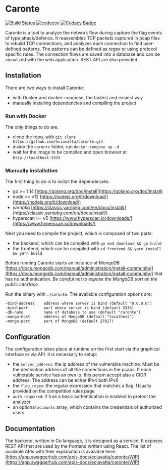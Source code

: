 # Caronte

[![Build Status](https://travis-ci.com/eciavatta/caronte.svg?branch=develop)](https://travis-ci.com/eciavatta/caronte)
[![codecov](https://codecov.io/gh/eciavatta/caronte/branch/develop/graph/badge.svg)](https://codecov.io/gh/eciavatta/caronte)
[![Codacy Badge](https://api.codacy.com/project/badge/Grade/009dca44f4da4118a20aed2b9b7610c0)](https://www.codacy.com/manual/eciavatta/caronte?utm_source=github.com&amp;utm_medium=referral&amp;utm_content=eciavatta/caronte&amp;utm_campaign=Badge_Grade)

Caronte is a tool to analyze the network flow during capture the flag events of type attack/defence.
It reassembles TCP packets captured in pcap files to rebuild TCP connections, and analyzes each connection to find user-defined patterns.
The patterns can be defined as regex or using protocol specific rules.
The connection flows are saved into a database and can be visualized with the web application. REST API are also provided.

## Installation
There are two ways to install Caronte:
-   with Docker and docker-compose, the fastest and easiest way
-   manually installing dependencies and compiling the project

### Run with Docker
The only things to do are:
-   clone the repo, with `git clone https://github.com/eciavatta/caronte.git`
-   inside the `caronte` folder, run `docker-compose up -d`
-   wait for the image to be compiled and open browser at `http://localhost:3333`

### Manually installation
The first thing to do is to install the dependencies:
-   go >= 1.14 [https://golang.org/doc/install](https://golang.org/doc/install) 
-   node >= v12 [https://nodejs.org/it/download/](https://nodejs.org/it/download/)
-   yarnpkg [https://classic.yarnpkg.com/en/docs/install/](https://classic.yarnpkg.com/en/docs/install/)
-   hyperscan >= v5 [https://www.hyperscan.io/downloads/](https://www.hyperscan.io/downloads/)

Next you need to compile the project, which is composed of two parts:
-   the backend, which can be compiled with `go mod download && go build`
-   the frontend, which can be compiled with `cd frontend && yarn install && yarn build`

Before running Caronte starts an instance of MongoDB [https://docs.mongodb.com/manual/administration/install-community/](https://docs.mongodb.com/manual/administration/install-community/) that has no authentication. _Be careful not to expose the MongoDB port on the public interface._

Run the binary with `./caronte`. The available configuration options are:
```text
-bind-address    address where server is bind (default "0.0.0.0")
-bind-port       port where server is bind (default 3333)
-db-name         name of database to use (default "caronte")
-mongo-host      address of MongoDB (default "localhost")
-mongo-port      port of MongoDB (default 27017)
```

## Configuration
The configuration takes place at runtime on the first start via the graphical interface or via API. It is necessary to setup:
-   the `server_address`: the ip address of the vulnerable machine. Must be the destination address of all the connections in the pcaps. If each vulnerable service has an own ip, this param accept also a CIDR address. The address can be either IPv4 both IPv6
-   the `flag_regex`: the regular expression that matches a flag. Usually provided on the competition rules page
-   `auth_required`: if true a basic authentication is enabled to protect the analyzer
-   an optional `accounts` array, which contains the credentials of authorized users

## Documentation
The backend, written in Go language, it is designed as a service. It exposes REST API that are used by the frontend written using React. The list of available APIs with their explanation is available here: [https://app.swaggerhub.com/apis-docs/eciavatta/caronte/WIP](https://app.swaggerhub.com/apis-docs/eciavatta/caronte/WIP)

